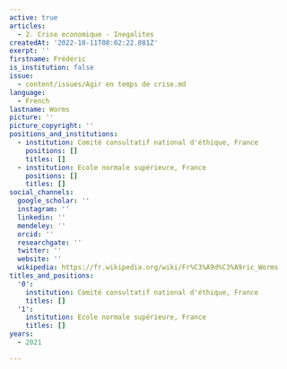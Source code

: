 ```yaml
---
active: true
articles:
  - 2. Crise economique - Inegalites
createdAt: '2022-10-11T08:02:22.081Z'
exerpt: ''
firstname: Frédéric
is_institution: false
issue:
  - content/issues/Agir en temps de crise.md
language:
  - French
lastname: Worms
picture: ''
picture_copyright: ''
positions_and_institutions:
  - institution: Comité consultatif national d'éthique, France
    positions: []
    titles: []
  - institution: Ecole normale supérieure, France
    positions: []
    titles: []
social_channels:
  google_scholar: ''
  instagram: ''
  linkedin: ''
  mendeley: ''
  orcid: ''
  researchgate: ''
  twitter: ''
  website: ''
  wikipedia: https://fr.wikipedia.org/wiki/Fr%C3%A9d%C3%A9ric_Worms
titles_and_positions:
  '0':
    institution: Comité consultatif national d'éthique, France
    titles: []
  '1':
    institution: Ecole normale supérieure, France
    titles: []
years:
  - 2021

---
```

